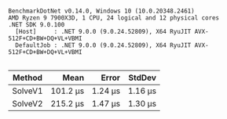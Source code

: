 ```

BenchmarkDotNet v0.14.0, Windows 10 (10.0.20348.2461)
AMD Ryzen 9 7900X3D, 1 CPU, 24 logical and 12 physical cores
.NET SDK 9.0.100
  [Host]     : .NET 9.0.0 (9.0.24.52809), X64 RyuJIT AVX-512F+CD+BW+DQ+VL+VBMI
  DefaultJob : .NET 9.0.0 (9.0.24.52809), X64 RyuJIT AVX-512F+CD+BW+DQ+VL+VBMI


```
| Method  | Mean     | Error   | StdDev  |
|-------- |---------:|--------:|--------:|
| SolveV1 | 101.2 μs | 1.24 μs | 1.16 μs |
| SolveV2 | 215.2 μs | 1.47 μs | 1.30 μs |
